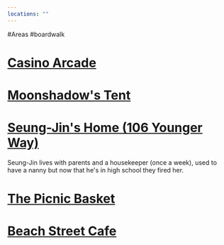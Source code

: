 ```yaml
---
locations: ""
---
```

#Areas #boardwalk
# [Casino Arcade](geo:36.96386664735039,-122.0200376808316)

# [Moonshadow's Tent](geo:36.96298495295261,-122.0217937231064)
# [Seung-Jin's Home (106 Younger Way)](geo:36.96542599342027,-122.02170681946883)
Seung-Jin lives with parents and a housekeeper (once a week), used to have a nanny but now that he's in high school they fired her.

# [The Picnic Basket](geo:36.96318472750872,-122.02315199381702)
# [Beach Street Cafe](geo:36.964231384897396,-122.02040240355996)
